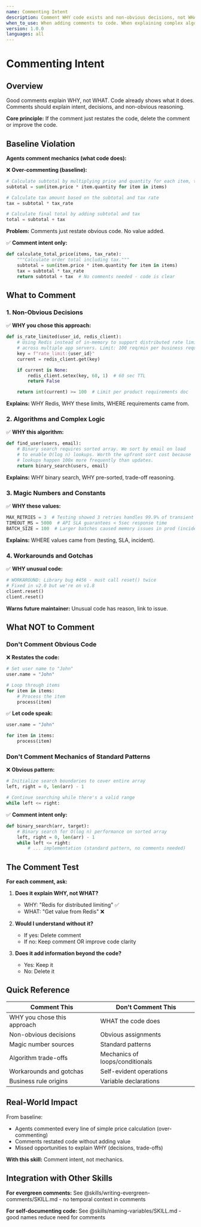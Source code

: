 ```yaml
---
name: Commenting Intent
description: Comment WHY code exists and non-obvious decisions, not WHAT code does (mechanics)
when_to_use: When adding comments to code. When explaining complex algorithms. When documenting decisions. When code review requests more comments. When over-commenting obvious code. When comments just restate code. When magic numbers exist. When non-obvious decisions made. When future maintainer would ask "why this way?".
version: 1.0.0
languages: all
---
```


# Commenting Intent

## Overview

Good comments explain WHY, not WHAT. Code already shows what it does. Comments should explain intent, decisions, and non-obvious reasoning.

**Core principle:** If the comment just restates the code, delete the comment or improve the code.

## Baseline Violation

**Agents comment mechanics (what code does):**

❌ **Over-commenting (baseline):**
```python
# Calculate subtotal by multiplying price and quantity for each item, then summing
subtotal = sum(item.price * item.quantity for item in items)

# Calculate tax amount based on the subtotal and tax rate
tax = subtotal * tax_rate

# Calculate final total by adding subtotal and tax
total = subtotal + tax
```

**Problem:** Comments just restate obvious code. No value added.

✅ **Comment intent only:**
```python
def calculate_total_price(items, tax_rate):
    """Calculate order total including tax."""
    subtotal = sum(item.price * item.quantity for item in items)
    tax = subtotal * tax_rate
    return subtotal + tax  # No comments needed - code is clear
```

## What to Comment

### 1. Non-Obvious Decisions

✅ **WHY you chose this approach:**
```python
def is_rate_limited(user_id, redis_client):
    # Using Redis instead of in-memory to support distributed rate limiting
    # across multiple app servers. Limit: 100 req/min per business requirements.
    key = f"rate_limit:{user_id}"
    current = redis_client.get(key)

    if current is None:
        redis_client.setex(key, 60, 1)  # 60 sec TTL
        return False

    return int(current) >= 100  # Limit per product requirements doc
```

**Explains:** WHY Redis, WHY these limits, WHERE requirements came from.

### 2. Algorithms and Complex Logic

✅ **WHY this algorithm:**
```python
def find_user(users, email):
    # Binary search requires sorted array. We sort by email on load
    # to enable O(log n) lookups. Worth the upfront sort cost because
    # lookups happen 100x more frequently than updates.
    return binary_search(users, email)
```

**Explains:** WHY binary search, WHY pre-sorted, trade-off reasoning.

### 3. Magic Numbers and Constants

✅ **WHY these values:**
```python
MAX_RETRIES = 3  # Testing showed 3 retries handles 99.9% of transient failures
TIMEOUT_MS = 5000  # API SLA guarantees < 5sec response time
BATCH_SIZE = 100  # Larger batches caused memory issues in prod (incident #1234)
```

**Explains:** WHERE values came from (testing, SLA, incident).

### 4. Workarounds and Gotchas

✅ **WHY unusual code:**
```python
# WORKAROUND: Library bug #456 - must call reset() twice
# Fixed in v2.0 but we're on v1.8
client.reset()
client.reset()
```

**Warns future maintainer:** Unusual code has reason, link to issue.

## What NOT to Comment

### Don't Comment Obvious Code

❌ **Restates the code:**
```python
# Set user name to "John"
user.name = "John"

# Loop through items
for item in items:
    # Process the item
    process(item)
```

✅ **Let code speak:**
```python
user.name = "John"

for item in items:
    process(item)
```

### Don't Comment Mechanics of Standard Patterns

❌ **Obvious pattern:**
```python
# Initialize search boundaries to cover entire array
left, right = 0, len(arr) - 1

# Continue searching while there's a valid range
while left <= right:
```

✅ **Comment intent only:**
```python
def binary_search(arr, target):
    # Binary search for O(log n) performance on sorted array
    left, right = 0, len(arr) - 1
    while left <= right:
        # ... implementation (standard pattern, no comments needed)
```

## The Comment Test

**For each comment, ask:**

1. **Does it explain WHY, not WHAT?**
   - WHY: "Redis for distributed limiting" ✅
   - WHAT: "Get value from Redis" ❌

2. **Would I understand without it?**
   - If yes: Delete comment
   - If no: Keep comment OR improve code clarity

3. **Does it add information beyond the code?**
   - Yes: Keep it
   - No: Delete it

## Quick Reference

| Comment This | Don't Comment This |
|--------------|---------------------|
| WHY you chose this approach | WHAT the code does |
| Non-obvious decisions | Obvious assignments |
| Magic number sources | Standard patterns |
| Algorithm trade-offs | Mechanics of loops/conditionals |
| Workarounds and gotchas | Self-evident operations |
| Business rule origins | Variable declarations |

## Real-World Impact

From baseline:
- Agents commented every line of simple price calculation (over-commenting)
- Comments restated code without adding value
- Missed opportunities to explain WHY (decisions, trade-offs)

**With this skill:** Comment intent, not mechanics.

## Integration with Other Skills

**For evergreen comments:** See @skills/writing-evergreen-comments/SKILL.md - no temporal context in comments

**For self-documenting code:** See @skills/naming-variables/SKILL.md - good names reduce need for comments
